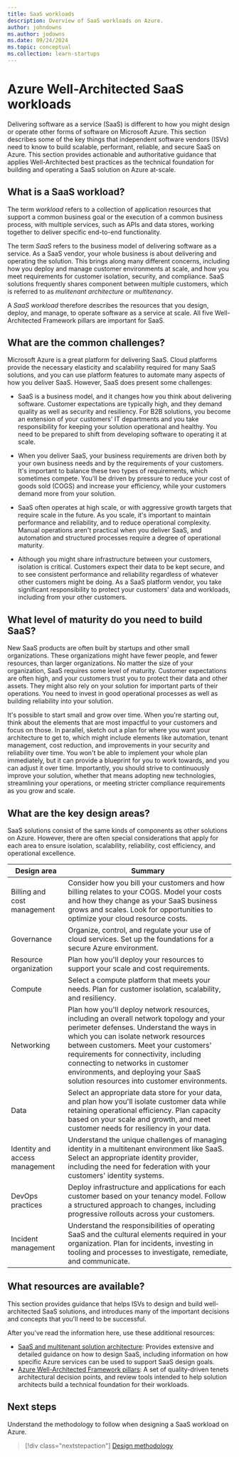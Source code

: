 ```yaml
---
title: SaaS workloads
description: Overview of SaaS workloads on Azure.
author: johndowns
ms.author: jodowns
ms.date: 09/24/2024
ms.topic: conceptual
ms.collection: learn-startups
---
```


# Azure Well-Architected SaaS workloads

Delivering software as a service (SaaS) is different to how you might design or operate other forms of software on Microsoft Azure. This section describes some of the key things that independent software vendors (ISVs) need to know to build scalable, performant, reliable, and secure SaaS on Azure. This section provides actionable and authoritative guidance that applies Well-Architected best practices as the technical foundation for building and operating a SaaS solution on Azure at-scale.

## What is a SaaS workload?

The term *workload* refers to a collection of application resources that support a common business goal or the execution of a common business process, with multiple services, such as APIs and data stores, working together to deliver specific end-to-end functionality.

The term *SaaS* refers to the business model of delivering software as a service. As a SaaS vendor, your whole business is about delivering and operating the solution. This brings along many different concerns, including how you deploy and manage customer environments at scale, and how you meet requirements for customer isolation, security, and compliance. SaaS solutions frequently shares component between multiple customers, which is referred to as *mulitenant architecture* or *multitenancy*.

A *SaaS workload* therefore describes the resources that you design, deploy, and manage, to operate software as a service at scale. All five Well-Architected Framework pillars are important for SaaS.

## What are the common challenges?

Microsoft Azure is a great platform for delivering SaaS. Cloud platforms provide the necessary elasticity and scalability required for many SaaS solutions, and you can use platform features to automate many aspects of how you deliver SaaS. However, SaaS does present some challenges:

- SaaS is a business model, and it changes how you think about delivering software. Customer expectations are typically high, and they demand quality as well as security and resiliency. For B2B solutions, you become an extension of your customers' IT departments and you take responsibility for keeping your solution operational and healthy. You need to be prepared to shift from developing software to operating it at scale.

- When you deliver SaaS, your business requirements are driven both by your own business needs and by the requirements of your customers. It's important to balance these two types of requirements, which sometimes compete. You'll be driven by pressure to reduce your cost of goods sold (COGS) and increase your efficiency, while your customers demand more from your solution.

- SaaS often operates at high scale, or with aggressive growth targets that require scale in the future. As you scale, it's important to maintain performance and reliability, and to reduce operational complexity. Manual operations aren't practical when you deliver SaaS, and automation and structured processes require a degree of operational maturity.

- Although you might share infrastructure between your customers, isolation is critical. Customers expect their data to be kept secure, and to see consistent performance and reliability regardless of whatever other customers might be doing. As a SaaS platform vendor, you take significant responsibility to protect your customers' data and workloads, including from your other customers.

## What level of maturity do you need to build SaaS?

New SaaS products are often built by startups and other small organizations. These organizations might have fewer people, and fewer resources, than larger organizations. No matter the size of your organization, SaaS requires some level of maturity. Customer expectations are often high, and your customers trust you to protect their data and other assets. They might also rely on your solution for important parts of their operations. You need to invest in good operational processes as well as building reliability into your solution.

It's possible to start small and grow over time. When you're starting out, think about the elements that are most impactful to your customers and focus on those. In parallel, sketch out a plan for where you want your architecture to get to, which might include elements like automation, tenant management, cost reduction, and improvements in your security and reliability over time. You won't be able to implement your whole plan immediately, but it can provide a blueprint for you to work towards, and you can adjust it over time. Importantly, you should strive to continuously improve your solution, whether that means adopting new technologies, streamlining your operations, or meeting stricter compliance requirements as you grow and scale.

## What are the key design areas?

SaaS solutions consist of the same kinds of components as other solutions on Azure. However, there are often special considerations that apply for each area to ensure isolation, scalability, reliability, cost efficiency, and operational excellence.

| Design area | Summary |
|---|---|
| Billing and cost management | Consider how you bill your customers and how billing relates to your COGS. Model your costs and how they change as your SaaS business grows and scales. Look for opportunities to optimize your cloud resource costs.  |
| Governance | Organize, control, and regulate your use of cloud services. Set up the foundations for a secure Azure environment. |
| Resource organization | Plan how you'll deploy your resources to support your scale and cost requirements. |
| Compute | Select a compute platform that meets your needs. Plan for customer isolation, scalability, and resiliency.  |
| Networking | Plan how you'll deploy network resources, including an overall network topology and your perimeter defenses. Understand the ways in which you can isolate network resources between customers. Meet your customers' requirements for connectivity, including connecting to networks in customer environments, and deploying your SaaS solution resources into customer environments. |
| Data | Select an appropriate data store for your data, and plan how you'll isolate customer data while retaining operational efficiency. Plan capacity based on your scale and growth, and meet customer needs for resiliency in your data. |
| Identity and access management | Understand the unique challenges of managing identity in a multitenant environment like SaaS. Select an appropriate identity provider, including the need for federation with your customers' identity systems. |
| DevOps practices | Deploy infrastructure and applications for each customer based on your tenancy model. Follow a structured approach to changes, including progressive rollouts across your customers. |
| Incident management | Understand the responsibilities of operating SaaS and the cultural elements required in your organization. Plan for incidents, investing in tooling and processes to investigate, remediate, and communicate. |

## What resources are available?

This section provides guidance that helps ISVs to design and build well-architected SaaS solutions, and introduces many of the important decisions and concepts that you'll need to be successful.

After you've read the information here, use these additional resources:

- [SaaS and multitenant solution architecture](/azure/architecture/guide/saas-multitenant-solution-architecture/): Provides extensive and detailed guidance on how to design SaaS, including information on how specific Azure services can be used to support SaaS design goals.
- [Azure Well-Architected Framework pillars](/azure/well-architected/): A set of quality-driven tenets architectural decision points, and review tools intended to help solution architects build a technical foundation for their workloads.

## Next steps

Understand the methodology to follow when designing a SaaS workload on Azure.

> [!div class="nextstepaction"]
> [Design methodology](design-methodology.md)
